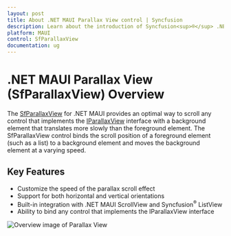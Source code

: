 ```yaml
---
layout: post
title: About .NET MAUI Parallax View control | Syncfusion
description: Learn about the introduction of Syncfusion<sup>®</sup> .NET MAUI Parallax View (SfParallaxView) control and more.
platform: MAUI
control: SfParallaxView
documentation: ug
---
```


# .NET MAUI Parallax View (SfParallaxView) Overview

The [SfParallaxView](https://help.syncfusion.com/cr/maui/Syncfusion.Maui.ParallaxView.SfParallaxView.html) for .NET MAUI provides an optimal way to scroll any control that implements the [IParallaxView](https://help.syncfusion.com/cr/maui/Syncfusion.Maui.Core.IParallaxView.html) interface with a background element that translates more slowly than the foreground element. The SfParallaxView control binds the scroll position of a foreground element (such as a list) to a background element and moves the background element at a varying speed.

## Key Features

* Customize the speed of the parallax scroll effect
* Support for both horizontal and vertical orientations
* Built-in integration with .NET MAUI ScrollView and Syncfusion<sup>®</sup> ListView
* Ability to bind any control that implements the IParallaxView interface

![Overview image of Parallax View](ParallaxView_Images/maui_parallaxview_overview.gif)